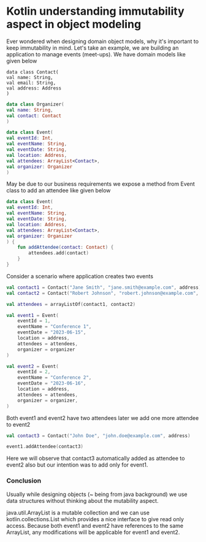 # Kotlin understanding immutability aspect in object modeling

Ever wondered when designing domain object models, why it's important to keep immutability in mind.
Let's take an example, we are building an application to manage events (meet-ups). We have domain models like given below

```
data class Contact(
val name: String,
val email: String,
val address: Address
)
```

```kotlin
data class Organizer(
val name: String,
val contact: Contact
)
```

```kotlin
data class Event(
val eventId: Int,
val eventName: String,
val eventDate: String,
val location: Address,
val attendees: ArrayList<Contact>,
val organizer: Organizer
)
```

May be due to our business requirements we expose a method from Event class to add an attendee like given below 

```kotlin
data class Event(
val eventId: Int,
val eventName: String,
val eventDate: String,
val location: Address,
val attendees: ArrayList<Contact>,
val organizer: Organizer
) {
    fun addAttendee(contact: Contact) {
        attendees.add(contact)
    }
}
```

Consider a scenario where application creates two events

```kotlin
val contact1 = Contact("Jane Smith", "jane.smith@example.com", address)
val contact2 = Contact("Robert Johnson", "robert.johnson@example.com", address)

val attendees = arrayListOf(contact1, contact2)

val event1 = Event(
    eventId = 1,
    eventName = "Conference 1",
    eventDate = "2023-06-15",
    location = address,
    attendees = attendees,
    organizer = organizer
)

val event2 = Event(
    eventId = 2,
    eventName = "Conference 2",
    eventDate = "2023-06-16",
    location = address,
    attendees = attendees,
    organizer = organizer,
)
```

Both event1 and event2 have two attendees
later we add one more attendee to event2

```kotlin
val contact3 = Contact("John Doe", "john.doe@example.com", address)

event1.addAttendee(contact3)
```

Here we will observe that contact3 automatically added as attendee to event2 also but our intention was to add only for event1.

### Conclusion

Usually while designing objects (~ being from java background) we use data structures without thinking about the mutability aspect.

java.util.ArrayList is a mutable collection and we can use kotlin.collections.List which provides a nice interface to give read only access. Because both event1 and event2 have references to the same ArrayList, any modifications will be applicable for event1 and event2.
